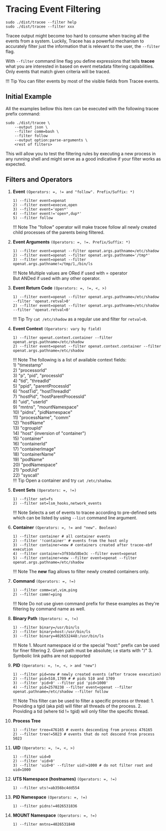 # Tracing Event Filtering

```console
sudo ./dist/tracee --filter help
sudo ./dist/tracee --filter xxx
```

Tracee output might become too hard to consume when tracing all the events from
a system. Luckily, Tracee has a powerful mechanism to accurately filter just the
information that is relevant to the user, the `--filter` flag.

With `--filter` command line flag you define expressions that tells
**tracee** what you are interested in based on event metadata filtering
capabilities. Only events that match given criteria will be traced.

!!! Tip
    You can filter events by most of the visible fields from Tracee events.

## Initial Example

All the examples bellow this item can be executed with the following tracee
prefix command:

```console
sudo ./dist/tracee \
    --output json \
    --filter comm=bash \
    --filter follow
    --output option:parse-arguments \
    <rest of filters>
```

This will allow you to test the filtering rules by executing a new process in
any running shell and might serve as a good indicative if your filter works as
expected.

## Filters and Operators

1. **Event** `(Operators: =, != and "follow". Prefix/Suffix: *)`

    ```text
    1) --filter event=openat
    2) --filter event=execve,open
    3) --filter event='open*'
    4) --filter event!='open*,dup*'
    5) --filter follow
    ```

    !!! Note
        The "follow" operator will make tracee follow all newly created
        child processes of the parents being filtered.

1. **Event Arguments** `(Operators: =, !=. Prefix/Suffix: *)`

    ```text
    1) --filter event=openat --filter openat.args.pathname=/etc/shadow
    2) --filter event=openat --filter openat.args.pathname='/tmp*'
    3) --filter event=openat --filter openat.args.pathname!=/tmp/1,/bin/ls
    ```

    !!! Note
        Multiple values are ORed if used with = operator  
        But ANDed if used with any other operator.

1. **Event Return Code** `(Operators: =, !=, <, >)`

    ```text
    1) --filter event=openat --filter openat.args.pathname=/etc/shadow --filter 'openat.retval>0'
    2) --filter event=openat --filter openat.args.pathname=/etc/shadow --filter 'openat.retval<0'
    ```

    !!! Tip
        Try `cat /etc/shadow` as a regular use and filter for `retval<0`.

1. **Event Context** `(Operators: vary by field)`

    ```text
    1) --filter openat.context.container --filter openat.args.pathname=/etc/shadow
    2) --filter event=openat --filter openat.context.container --filter openat.args.pathname=/etc/shadow
    ```

    !!! Note
        The following is a list of available context fields:  
        1)  "timestamp"  
        2)  "processorId"  
        3)  "p", "pid", "processId"  
        4)  "tid", "threadId"  
        5)  "ppid", "parentProcessId"  
        6)  "hostTid", "hostThreadId"  
        7)  "hostPid", "hostParentProcessId"  
        8)  "uid", "userId"  
        9)  "mntns", "mountNamespace"  
        10) "pidns", "pidNamespace"  
        11) "processName", "comm"  
        12) "hostName"  
        13) "cgroupId"  
        14) "host" (inversion of "container")  
        15) "container"  
        16) "containerId"  
        17) "containerImage"  
        18) "containerName"  
        19) "podName"  
        20) "podNamespace"  
        21) "podUid"  
        22) "syscall"  
    !!! Tip
        Open a container and try `cat /etc/shadow`.

1. **Event Sets** `(Operators: =, !=)`

    ```text
    1) --filter set=fs
    2) --filter set=lsm_hooks,network_events
    ```

    !!! Note
        Selects a set of events to tracee according to pre-defined sets which
        can be listed by using `--list` command line argument.

1. **Container** `(Operators: =, != and "new". Boolean)`

    ```text
    1) --filter container # all container events
    2) --filter '!container' # events from the host only
    3) --filter container=new # containers created after tracee-ebf execution
    4) --filter container=3f93da58be3c --filter event=openat
    5) --filter container=new --filter event=openat --filter openat.args.pathname=/etc/shadow
    ```

    !!! Note
        The **new** flag allows to filter newly created containers only.  

1. **Command** `(Operators: =, !=)`

    ```text
    1) --filter comm=cat,vim,ping
    2) --filter comm!=ping
    ```

    !!! Note
        Do not use given command prefix for these examples as they're filtering
        by command name as well.

1. **Binary Path** `(Operators: =, !=)`

    ```text
    1) --filter binary=/usr/bin/ls
    2) --filter binary=host:/usr/bin/ls
    3) --filter binary=4026532448:/usr/bin/ls
    ```

    !!! Note
        1. Mount namespace id or the special "host:" prefix can be used for finer filtering
        2. Given path must be absolute; i.e starts with "/"
        3. Symbolic link paths are not supported

1. **PID** `(Operators: =, !=, <, > and "new")`

    ```text
    1) --filter pid=new # newly created events (after tracee execution)
    2) --filter pid=510,1709 # # pids 510 and 1709
    3) --filter 'pid>0' --filter pid 'pid<1000'
    4) --filter pid=2578238 --filter event=openat --filter openat.pathname=/etc/shadow --filter follow
    ```

    !!! Note
        This filter can be used to filter a specific process or thread:
        1. Providing a tgid (aka pid) will filter all threads of the process.
        2. Providing a tid (where tid != tgid) will only filter the specific thread.

1. **Process Tree**

    ```text
    1) --filter tree=476165 # events descending from process 476165
    2) --filter tree!=5023 # events that do not descend from process 5023
    ```

1. **UID** `(Operators: =, !=, <, >)`

    ```text
    1) --filter uid=0
    2) --filter 'uid>0'
    3) --filter 'uid>0' --filter uid!=1000 # do not filter root and uid=1000
    ```

1. **UTS Namespace (hostnames)** `(Operators: =, !=)`

    ```text
    1) --filter uts!=ab356bc4dd554 
    ```

1. **PID Namespace** `(Operators: =, !=)`

    ```text
    1) --filter pidns!=4026531836
    ```

1. **MOUNT Namespace** `(Operators: =, !=)`

    ```text
    1) --filter mntns=4026531840
    ```
